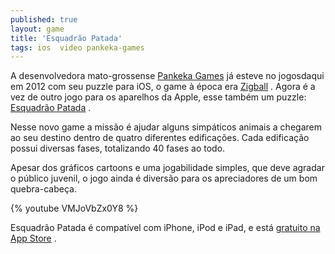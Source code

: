 ```yaml
---
published: true
layout: game
title: 'Esquadrão Patada'
tags: ios  video pankeka-games
---
```

A desenvolvedora mato-grossense <a href="http://www.pankekagames.com.br/" target="_blank">Pankeka Games</a>
 já esteve no jogosdaqui em 2012 com seu puzzle para iOS, o game à época era <a href="http://jogosdaqui.blog.uol.com.br/arch2012-01-01_2012-01-31.html#2012_01-05_08_05_01-154784552-0">Zigball</a>
. Agora é a vez de outro jogo para os aparelhos da Apple, esse também um puzzle: <a href="http://www.pankekagames.com.br/esquadrao/" target="_blank">Esquadrão Patada</a>
.

 


 

Nesse novo game a missão é ajudar alguns simpáticos animais a chegarem ao seu destino dentro de quatro diferentes edificações. Cada edificação possui diversas fases, totalizando 40 fases ao todo.

 


 

Apesar dos gráficos cartoons e uma jogabilidade simples, que deve agradar o público juvenil, o jogo ainda é diversão para os apreciadores de um bom quebra-cabeça.

 
{% youtube VMJoVbZx0Y8 %}

 

Esquadrão Patada é compatível com iPhone, iPod e iPad, e está <a href="https://itunes.apple.com/br/app/esquadrao-patada-puzzles-divertidos/id521571988?ls=1&amp;mt=8" target="_blank">gratuito na App Store</a>
.